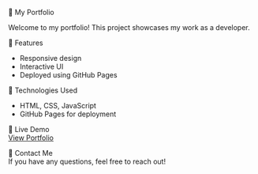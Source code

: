 🚀 My Portfolio

Welcome to my portfolio! This project showcases my work as a developer.  

🌟 Features  
- Responsive design  
- Interactive UI  
- Deployed using GitHub Pages  

 📂 Technologies Used  
- HTML, CSS, JavaScript  
- GitHub Pages for deployment  

🔗 Live Demo  
[View Portfolio](https://krishna200-4.github.io/portfolio_my/)  

📧 Contact Me  
If you have any questions, feel free to reach out!  


